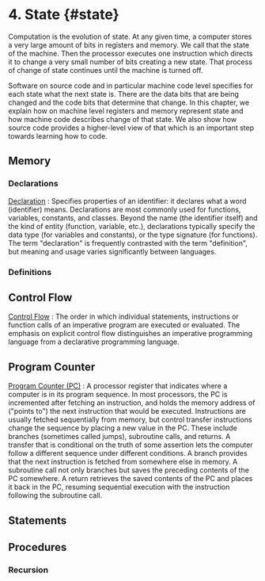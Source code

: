 # 4. State {#state}

Computation is the evolution of state. At any given time, a computer stores a very large amount of bits in registers and memory. We call that the state of the machine. Then the processor executes one instruction which directs it to change a very small number of bits creating a new state. That process of change of state continues until the machine is turned off.

Software on source code and in particular machine code level specifies for each state what the next state is. There are the data bits that are being changed and the code bits that determine that change. In this chapter, we explain how on machine level registers and memory represent state and how machine code describes change of that state. We also show how source code provides a higher-level view of that which is an important step towards learning how to code.

## Memory

### Declarations

[Declaration](https://en.wikipedia.org/wiki/Declaration_(computer_programming) "Declaration")
: Specifies properties of an identifier: it declares what a word (identifier) means. Declarations are most commonly used for functions, variables, constants, and classes. Beyond the name (the identifier itself) and the kind of entity (function, variable, etc.), declarations typically specify the data type (for variables and constants), or the type signature (for functions). The term "declaration" is frequently contrasted with the term "definition", but meaning and usage varies significantly between languages.

### Definitions

## Control Flow

[Control Flow](https://en.wikipedia.org/wiki/Control_flow "Control Flow")
: The order in which individual statements, instructions or function calls of an imperative program are executed or evaluated. The emphasis on explicit control flow distinguishes an imperative programming language from a declarative programming language.

## Program Counter

[Program Counter (PC)](https://en.wikipedia.org/wiki/Program_counter "Program Counter (PC)")
: A processor register that indicates where a computer is in its program sequence. In most processors, the PC is incremented after fetching an instruction, and holds the memory address of ("points to") the next instruction that would be executed. Instructions are usually fetched sequentially from memory, but control transfer instructions change the sequence by placing a new value in the PC. These include branches (sometimes called jumps), subroutine calls, and returns. A transfer that is conditional on the truth of some assertion lets the computer follow a different sequence under different conditions. A branch provides that the next instruction is fetched from somewhere else in memory. A subroutine call not only branches but saves the preceding contents of the PC somewhere. A return retrieves the saved contents of the PC and places it back in the PC, resuming sequential execution with the instruction following the subroutine call.

## Statements

## Procedures

### Recursion